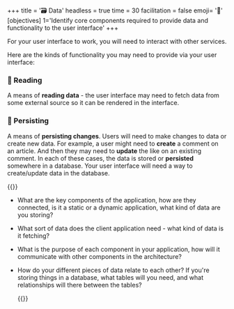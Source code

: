 +++
title = '🗃️ Data'
headless = true
time = 30
facilitation = false
emoji= '🧩'
[objectives]
    1='Identify core components required to provide data and functionality to the user interface'
+++

For your user interface to work, you will need to interact with other services.

Here are the kinds of functionality you may need to provide via your user interface:

### 📖 Reading

A means of **reading data** - the user interface may need to fetch data from some external source so it can be rendered in the interface.

### 💾 Persisting

A means of **persisting changes**. Users will need to make changes to data or create new data. For example, a user might need to **create** a comment on an article. And then they may need to **update** the like on an existing comment. In each of these cases, the data is stored or **persisted** somewhere in a database. Your user interface will need a way to create/update data in the database.

{{<note type="activity" title="Discuss">}}

- What are the key components of the application, how are they connected, is it a static or a dynamic application, what kind of data are you storing?
- What sort of data does the client application need - what kind of data is it fetching?
- What is the purpose of each component in your application, how will it communicate with other components in the architecture?
- How do your different pieces of data relate to each other? If you're storing things in a database, what tables will you need, and what relationships will there between the tables?

  {{</note>}}
